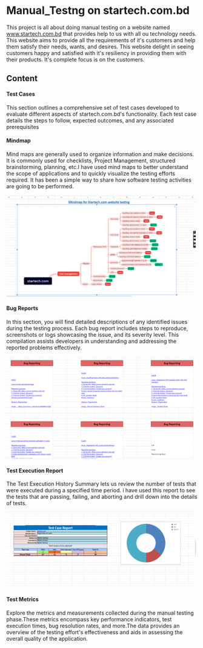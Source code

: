 # Manual_Testng on startech.com.bd
This project is all about doing manual testing on a website named  www.startech.com.bd that provides help to us with all ou technology needs. This website aims to provide all the requirements of it's customers and help them satisfy their needs, wants, and desires. This website delight in seeing customers happy and satisfied with it's resiliency in providing them with their products. It's complete focus is on the customers. 


## Content

#### Test Cases 
This section outlines a comprehensive set of test cases developed to evaluate different aspects of startech.com.bd's functionality. Each test case details the steps to follow, expected outcomes, and any associated prerequisites

#### Mindmap 
Mind maps are generally used to organize information and make decisions. It is commonly used for checklists, Project Management, structured brainstorming, planning, etc.I have used mind maps to better understand the scope of applications and to quickly visualize the testing efforts required. It has been a simple way to share how software testing activities are going to be performed.

<img src="https://github.com/mahin33ferdous/Manual_Testng/blob/main/screenshots/Mindmap.png" style="display: inline-block; margin: 0 auto; width: 500px"/>

#### Bug Reports
In this section, you will find detailed descriptions of any identified issues during the testing process. Each bug report includes steps to reproduce, screenshots or logs showcasing the issue, and its severity level. This compilation assists developers in understanding and addressing the reported problems effectively.

<img src="https://github.com/mahin33ferdous/Manual_Testng/blob/main/screenshots/Bug_Report.png" style="display: inline-block; margin: 0 auto; width: 500px"/>

#### Test Execution Report
The Test Execution History Summary lets us review the number of tests that were executed during a specified time period. i have used this report to see the tests that are passing, failing, and aborting and drill down into the details of tests. 

<img src="https://github.com/mahin33ferdous/Manual_Testng/blob/main/screenshots/Execution_Report.png" style="display: inline-block; margin: 0 auto; width: 500px"/>

#### Test Metrics
Explore the metrics and measurements collected during the manual testing phase.These metrics encompass key performance indicators, test execution times, bug resolution rates, and more.The data provides an overview of the testing effort's effectiveness and aids in assessing the overall quality of the application.

